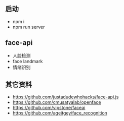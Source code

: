 ## 启动
* npm i
* npm run server

## face-api
* 人脸检测
* face landmark
* 情绪识别

## 其它资料
* https://github.com/justadudewhohacks/face-api.js
* https://github.com/cmusatyalab/openface
* https://github.com/vipstone/faceai
* https://github.com/ageitgey/face_recognition
